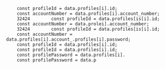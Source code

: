         const profileId = data.profiles[i].id;
        const accountNumber = data.profiles[i].account_number;
        32424        const profileId = data.profiles[is[i].id;
        const accountNumber = data.prolei].account_number;
        32424        const profileId = data.profiles[is[i].id;
        const accountNumber = data.profiles[i].account_.profiles[i].password;
        const profileId = data.profiles[i].id;
        const profileId = data.profiles[i].id;
        const profilePassword = data.profiles[i].
        const profilePassword = data.p
